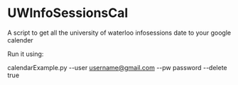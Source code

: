 UWInfoSessionsCal
=================

A script to get all the university of waterloo infosessions date to your google calender


Run it using:


calendarExample.py --user username@gmail.com --pw password --delete true
